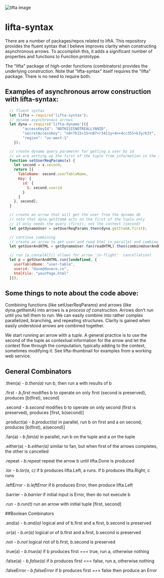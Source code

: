![lifta image](https://s3-us-west-1.amazonaws.com/bill-enright-personal/Asset+5.svg)

# lifta-syntax

There are a number of packages/repos related to liftA. This repository provides the fluent syntax  that I believe improves clarity when constructing asynchronous arrows. To accomplish this, it adds a significant number of properties and functions to Function.prototype.

The "lifta" package of high-order functions (combinators) provides the underlying construction. Note that "lifta-syntax" itself requires the "lifta" package. There is no need to require both.

## Examples of asynchronous arrow construction with lifta-syntax:

```javascript
  // fluent syntax
  let lifta = require('lifta-syntax');
  // dynamo asynchronous arrows
  let dyna = require('lifta-dynamo')({
		"accessKeyId": "NOTHISISNOTREALLYANID",
		"secretAccessKey": "n0+7h15+15+n07+r3411y+4n+4cc355+k3y/K3Y",
		"region": "us-west-1"
	});

  // create dynamo query parameter for getting a user by id
  // we are setting up the first of the tuple from information in the second
  function setUserReqParams(x) {
    let second = x.second;
    return [{
      TableName: second.userTableName,
      Key: {
        id: {
          S: second.userid
        }
      }
    }, second];
  }

  // create an arrow that will get the user from the dynamo db
  // note that dyna.getItemA acts on the first of the tuple only
  // it only needs the query (first), not the context (second)
  let getDynamoUser = setUserReqParams.then(dyna.getItemA.first);

  // continue combining
  // create an arrow to get user and read html in parallel and combine the outputs
  let getUserAndHTML = getDynamoUser.fan(readHTML).then(combineUserAndHTML);

  // run (p.cancelAll() allows for arrow 'in-flight'  cancellation)
  let p = getUserAndHTML.run([undefined, {
    userTableName: "user-table",
    userid: "dave@daveco.co",
    htmlFile: "yourPage.html"
  }]);
```

## Some things to note about the code above:

Combining functions (like setUserReqParams) and arrows (like dyna.getItemA) into arrows is a _process of construction_. Arrows don't _run_ until you tell them to _run_. We can easily combine into rather complex parallelized, branching, and repeating structures. Clarity is gained when easily understood arrows are combined together.

We start running an arrow with a _tuple_. A general practice is to use the second of the tuple as contextual information for the arrow and let the context flow through the computation, typically adding to the context, sometimes modifying it. See lifta-thumbnail for examples from a working web service.

## General Combinators

.then(a) - _b.then(a)_ run b, then run a with results of b

.first - _b.first_ modifies b to operate on only first (second is preserved), produces [b(first), second]

.second - _b.second_ modifies b to operate on only second (first is preserved), produces [first, b(second)]

.product(a) - _b.product(a)_ in parallel, run b on first and a on second, produces [b(first), a(second)]

.fan(a) - _b.fan(a)_ in parallel, run b on the tuple and a on the tuple

.either(a) - _b.either(a)_ similar to fan, but when first of the arrows completes, the other is cancelled

.repeat - _b.repeat_ repeat the arrow b until lifta.Done is produced

.lor - _b.lor(a, c)_ if b produces lifta.Left, a runs. if b produces lifta.Right, c runs

.leftError - _b.leftError_ if b produces Error, then produce lifta.Left

.barrier - _b.barrier_ if initial input is Error, then do not execute b

.run - _b.run(t)_ run an arrow with initial tuple [first, second]

##Boolean Combinators

.and(a) - _b.and(a)_ logical and of b.first and a.first, b.second is preserved

.or(a) - _b.or(a)_ logical or of b.first and a.first, b.second is preserved

.not - _b.not_ logical not of b.first, b.second is preserved

.true(a) - _b.true(a)_ if b produces first === true, run a, otherwise nothing

.false(a) - _b.false(a)_ if b produces first === false, run a, otherwise nothing

.falseError - _b.falseError_ if b produces first === false then produce an Error
